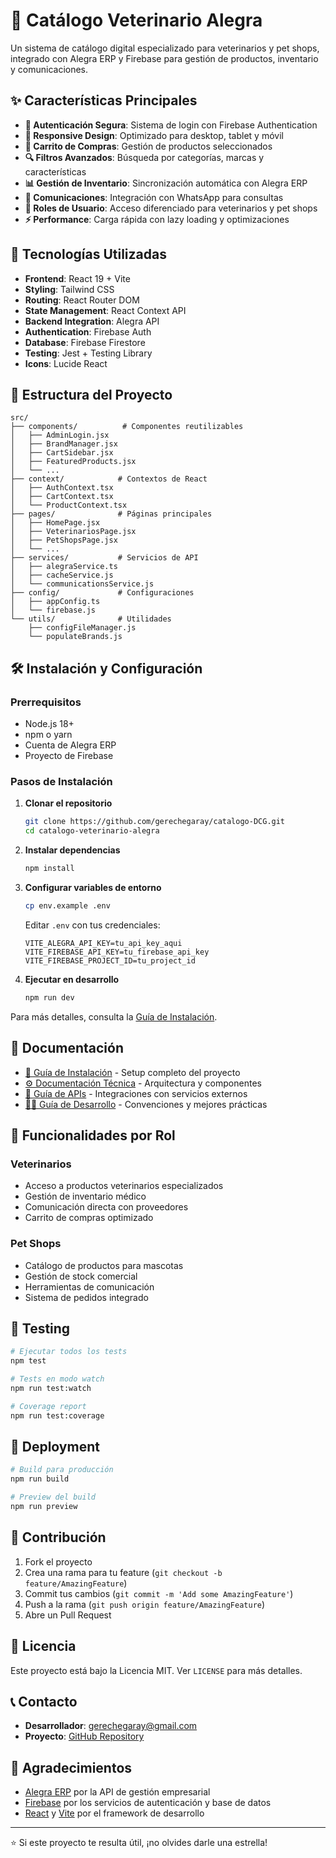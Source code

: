 # 🐾 Catálogo Veterinario Alegra

Un sistema de catálogo digital especializado para veterinarios y pet shops, integrado con Alegra ERP y Firebase para gestión de productos, inventario y comunicaciones.

## ✨ Características Principales

- **🔐 Autenticación Segura**: Sistema de login con Firebase Authentication
- **📱 Responsive Design**: Optimizado para desktop, tablet y móvil
- **🛒 Carrito de Compras**: Gestión de productos seleccionados
- **🔍 Filtros Avanzados**: Búsqueda por categorías, marcas y características
- **📊 Gestión de Inventario**: Sincronización automática con Alegra ERP
- **💬 Comunicaciones**: Integración con WhatsApp para consultas
- **👥 Roles de Usuario**: Acceso diferenciado para veterinarios y pet shops
- **⚡ Performance**: Carga rápida con lazy loading y optimizaciones

## 🚀 Tecnologías Utilizadas

- **Frontend**: React 19 + Vite
- **Styling**: Tailwind CSS
- **Routing**: React Router DOM
- **State Management**: React Context API
- **Backend Integration**: Alegra API
- **Authentication**: Firebase Auth
- **Database**: Firebase Firestore
- **Testing**: Jest + Testing Library
- **Icons**: Lucide React

## 📁 Estructura del Proyecto

```
src/
├── components/          # Componentes reutilizables
│   ├── AdminLogin.jsx
│   ├── BrandManager.jsx
│   ├── CartSidebar.jsx
│   ├── FeaturedProducts.jsx
│   └── ...
├── context/            # Contextos de React
│   ├── AuthContext.tsx
│   ├── CartContext.tsx
│   └── ProductContext.tsx
├── pages/              # Páginas principales
│   ├── HomePage.jsx
│   ├── VeterinariosPage.jsx
│   ├── PetShopsPage.jsx
│   └── ...
├── services/           # Servicios de API
│   ├── alegraService.ts
│   ├── cacheService.js
│   └── communicationsService.js
├── config/             # Configuraciones
│   ├── appConfig.ts
│   └── firebase.js
└── utils/              # Utilidades
    ├── configFileManager.js
    └── populateBrands.js
```

## 🛠️ Instalación y Configuración

### Prerrequisitos

- Node.js 18+ 
- npm o yarn
- Cuenta de Alegra ERP
- Proyecto de Firebase

### Pasos de Instalación

1. **Clonar el repositorio**
   ```bash
   git clone https://github.com/gerechegaray/catalogo-DCG.git
   cd catalogo-veterinario-alegra
   ```

2. **Instalar dependencias**
   ```bash
   npm install
   ```

3. **Configurar variables de entorno**
   ```bash
   cp env.example .env
   ```
   
   Editar `.env` con tus credenciales:
   ```env
   VITE_ALEGRA_API_KEY=tu_api_key_aqui
   VITE_FIREBASE_API_KEY=tu_firebase_api_key
   VITE_FIREBASE_PROJECT_ID=tu_project_id
   ```

4. **Ejecutar en desarrollo**
   ```bash
   npm run dev
   ```

Para más detalles, consulta la [Guía de Instalación](docs/INSTALLATION.md).

## 📖 Documentación

- [🔧 Guía de Instalación](docs/INSTALLATION.md) - Setup completo del proyecto
- [⚙️ Documentación Técnica](docs/TECHNICAL.md) - Arquitectura y componentes
- [🔌 Guía de APIs](docs/API.md) - Integraciones con servicios externos
- [👨‍💻 Guía de Desarrollo](docs/DEVELOPMENT.md) - Convenciones y mejores prácticas

## 🎯 Funcionalidades por Rol

### Veterinarios
- Acceso a productos veterinarios especializados
- Gestión de inventario médico
- Comunicación directa con proveedores
- Carrito de compras optimizado

### Pet Shops
- Catálogo de productos para mascotas
- Gestión de stock comercial
- Herramientas de comunicación
- Sistema de pedidos integrado

## 🧪 Testing

```bash
# Ejecutar todos los tests
npm test

# Tests en modo watch
npm run test:watch

# Coverage report
npm run test:coverage
```

## 🚀 Deployment

```bash
# Build para producción
npm run build

# Preview del build
npm run preview
```

## 🤝 Contribución

1. Fork el proyecto
2. Crea una rama para tu feature (`git checkout -b feature/AmazingFeature`)
3. Commit tus cambios (`git commit -m 'Add some AmazingFeature'`)
4. Push a la rama (`git push origin feature/AmazingFeature`)
5. Abre un Pull Request

## 📝 Licencia

Este proyecto está bajo la Licencia MIT. Ver `LICENSE` para más detalles.

## 📞 Contacto

- **Desarrollador**: [gerechegaray@gmail.com](mailto:gerechegaray@gmail.com)
- **Proyecto**: [GitHub Repository](https://github.com/gerechegaray/catalogo-DCG)

## 🙏 Agradecimientos

- [Alegra ERP](https://www.alegra.com/) por la API de gestión empresarial
- [Firebase](https://firebase.google.com/) por los servicios de autenticación y base de datos
- [React](https://reactjs.org/) y [Vite](https://vitejs.dev/) por el framework de desarrollo

---

⭐ Si este proyecto te resulta útil, ¡no olvides darle una estrella!